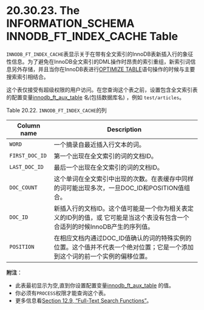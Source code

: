 # 20.30.23. The INFORMATION_SCHEMA INNODB_FT_INDEX_CACHE Table

`INNODB_FT_INDEX_CACHE`表显示关于在带有全文索引的InnoDB表新插入行的象征性信息。为了避免在InnoDB全文索引的DML操作时昂贵的索引重组，新索引词信息另外存储，并且当你在InnoDB表进行[OPTIMIZE TABLE]()语句操作的时候与主要搜索索引相结合。

这个表仅接受有超级权限的用户访问。在您查询这个表之前，设置包含全文索引表的配置变量[innodb_ft_aux_table]() 名(包括数据库名) ，例如 `test/articles`。

Table 20.22. `INNODB_FT_INDEX_CACHE`的列

<table>
<thead>
<tr>
	<th scope="col">Column name</th>
	<th scope="col">Description</th>
</tr>
</thead>

<tbody>
<tr>
	<td scope="row"><code class="literal">WORD</code></td>
	<td>一个摘录自最近插入行文本的词。</td>
</tr>

<tr>
	<td scope="row"><code class="literal">FIRST_DOC_ID</code></td>
	<td>第一个出现在全文索引的词的文档ID。</td>
</tr>

<tr>
	<td scope="row"><code class="literal">LAST_DOC_ID</code></td>
	<td>最后一个出现在全文索引的词的文档ID。</td>
</tr>

<tr>
	<td scope="row"><code class="literal">DOC_COUNT</code></td>
	<td>这个单词在全文索引中出现的次数。在表缓存中同样的词可能出现多次，一旦DOC_ID和POSITION值组合。</td>
</tr>

<tr>
	<td scope="row"><code class="literal">DOC_ID</code></td>
	<td>新插入行的文档ID。这个值可能是一个你为相关表定义的ID列的值，或 它可能是当这个表没有包含一个合适列的时候InnoDB产生的序列值。</td>
</tr>

<tr>
	<td scope="row"><code class="literal">POSITION</code></td>
	<td>在相应文档内通过DOC_ID值确认的词的特殊实例的位置。这个值并不代表一个绝对位置；它是一个添加到这个词的前一个实例的偏移位置。
	</td>
</tr>
</tbody>
</table>

**附注**：

- 此表最初显示为空,直到你设置配置变量[innodb_ft_aux_table]() 的值。
- 你必须有`PROCESS`权限才能查询这个表。
- 更多信息看[Section 12.9, “Full-Text Search Functions”]()。